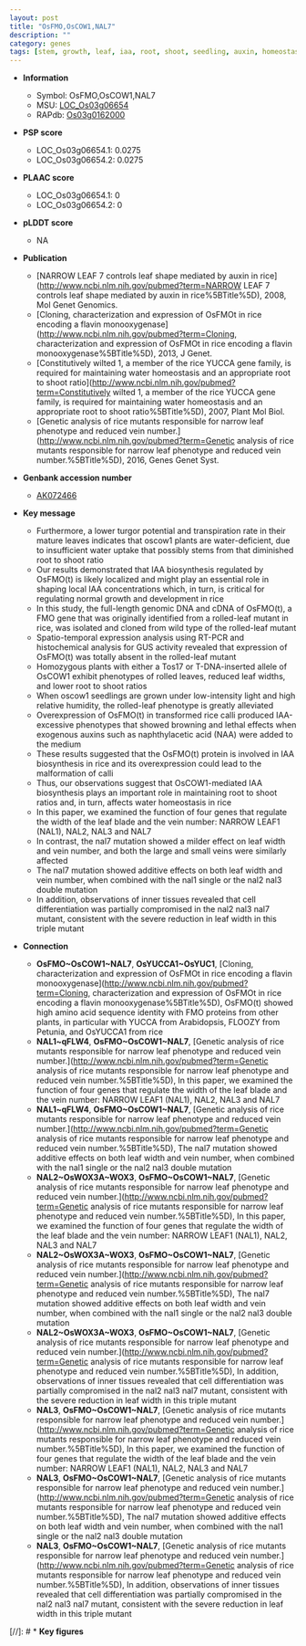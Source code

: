 ```yaml
---
layout: post
title: "OsFMO,OsCOW1,NAL7"
description: ""
category: genes
tags: [stem, growth, leaf, iaa, root, shoot, seedling, auxin, homeostasis]
---
```


* **Information**  
    + Symbol: OsFMO,OsCOW1,NAL7  
    + MSU: [LOC_Os03g06654](http://rice.plantbiology.msu.edu/cgi-bin/ORF_infopage.cgi?orf=LOC_Os03g06654)  
    + RAPdb: [Os03g0162000](http://rapdb.dna.affrc.go.jp/viewer/gbrowse_details/irgsp1?name=Os03g0162000)  

* **PSP score**  
    + LOC_Os03g06654.1: 0.0275 
    + LOC_Os03g06654.2: 0.0275 

* **PLAAC score**  
    + LOC_Os03g06654.1: 0 
    + LOC_Os03g06654.2: 0 

* **pLDDT score**
    + NA


* **Publication**  
    + [NARROW LEAF 7 controls leaf shape mediated by auxin in rice](http://www.ncbi.nlm.nih.gov/pubmed?term=NARROW LEAF 7 controls leaf shape mediated by auxin in rice%5BTitle%5D), 2008, Mol Genet Genomics.
    + [Cloning, characterization and expression of OsFMOt in rice encoding a flavin monooxygenase](http://www.ncbi.nlm.nih.gov/pubmed?term=Cloning, characterization and expression of OsFMOt in rice encoding a flavin monooxygenase%5BTitle%5D), 2013, J Genet.
    + [Constitutively wilted 1, a member of the rice YUCCA gene family, is required for maintaining water homeostasis and an appropriate root to shoot ratio](http://www.ncbi.nlm.nih.gov/pubmed?term=Constitutively wilted 1, a member of the rice YUCCA gene family, is required for maintaining water homeostasis and an appropriate root to shoot ratio%5BTitle%5D), 2007, Plant Mol Biol.
    + [Genetic analysis of rice mutants responsible for narrow leaf phenotype and reduced vein number.](http://www.ncbi.nlm.nih.gov/pubmed?term=Genetic analysis of rice mutants responsible for narrow leaf phenotype and reduced vein number.%5BTitle%5D), 2016, Genes Genet Syst.

* **Genbank accession number**  
    + [AK072466](http://www.ncbi.nlm.nih.gov/nuccore/AK072466)

* **Key message**  
    + Furthermore, a lower turgor potential and transpiration rate in their mature leaves indicates that oscow1 plants are water-deficient, due to insufficient water uptake that possibly stems from that diminished root to shoot ratio
    + Our results demonstrated that IAA biosynthesis regulated by OsFMO(t) is likely localized and might play an essential role in shaping local IAA concentrations which, in turn, is critical for regulating normal growth and development in rice
    + In this study, the full-length genomic DNA and cDNA of OsFMO(t), a FMO gene that was originally identified from a rolled-leaf mutant in rice, was isolated and cloned from wild type of the rolled-leaf mutant
    + Spatio-temporal expression analysis using RT-PCR and histochemical analysis for GUS activity revealed that expression of OsFMO(t) was totally absent in the rolled-leaf mutant
    + Homozygous plants with either a Tos17 or T-DNA-inserted allele of OsCOW1 exhibit phenotypes of rolled leaves, reduced leaf widths, and lower root to shoot ratios
    + When oscow1 seedlings are grown under low-intensity light and high relative humidity, the rolled-leaf phenotype is greatly alleviated
    + Overexpression of OsFMO(t) in transformed rice calli produced IAA-excessive phenotypes that showed browning and lethal effects when exogenous auxins such as naphthylacetic acid (NAA) were added to the medium
    + These results suggested that the OsFMO(t) protein is involved in IAA biosynthesis in rice and its overexpression could lead to the malformation of calli
    + Thus, our observations suggest that OsCOW1-mediated IAA biosynthesis plays an important role in maintaining root to shoot ratios and, in turn, affects water homeostasis in rice
    + In this paper, we examined the function of four genes that regulate the width of the leaf blade and the vein number: NARROW LEAF1 (NAL1), NAL2, NAL3 and NAL7
    + In contrast, the nal7 mutation showed a milder effect on leaf width and vein number, and both the large and small veins were similarly affected
    + The nal7 mutation showed additive effects on both leaf width and vein number, when combined with the nal1 single or the nal2 nal3 double mutation
    + In addition, observations of inner tissues revealed that cell differentiation was partially compromised in the nal2 nal3 nal7 mutant, consistent with the severe reduction in leaf width in this triple mutant

* **Connection**  
    + __OsFMO~OsCOW1~NAL7__, __OsYUCCA1~OsYUC1__, [Cloning, characterization and expression of OsFMOt in rice encoding a flavin monooxygenase](http://www.ncbi.nlm.nih.gov/pubmed?term=Cloning, characterization and expression of OsFMOt in rice encoding a flavin monooxygenase%5BTitle%5D), OsFMO(t) showed high amino acid sequence identity with FMO proteins from other plants, in particular with YUCCA from Arabidopsis, FLOOZY from Petunia, and OsYUCCA1 from rice
    + __NAL1~qFLW4__, __OsFMO~OsCOW1~NAL7__, [Genetic analysis of rice mutants responsible for narrow leaf phenotype and reduced vein number.](http://www.ncbi.nlm.nih.gov/pubmed?term=Genetic analysis of rice mutants responsible for narrow leaf phenotype and reduced vein number.%5BTitle%5D), In this paper, we examined the function of four genes that regulate the width of the leaf blade and the vein number: NARROW LEAF1 (NAL1), NAL2, NAL3 and NAL7
    + __NAL1~qFLW4__, __OsFMO~OsCOW1~NAL7__, [Genetic analysis of rice mutants responsible for narrow leaf phenotype and reduced vein number.](http://www.ncbi.nlm.nih.gov/pubmed?term=Genetic analysis of rice mutants responsible for narrow leaf phenotype and reduced vein number.%5BTitle%5D), The nal7 mutation showed additive effects on both leaf width and vein number, when combined with the nal1 single or the nal2 nal3 double mutation
    + __NAL2~OsWOX3A~WOX3__, __OsFMO~OsCOW1~NAL7__, [Genetic analysis of rice mutants responsible for narrow leaf phenotype and reduced vein number.](http://www.ncbi.nlm.nih.gov/pubmed?term=Genetic analysis of rice mutants responsible for narrow leaf phenotype and reduced vein number.%5BTitle%5D), In this paper, we examined the function of four genes that regulate the width of the leaf blade and the vein number: NARROW LEAF1 (NAL1), NAL2, NAL3 and NAL7
    + __NAL2~OsWOX3A~WOX3__, __OsFMO~OsCOW1~NAL7__, [Genetic analysis of rice mutants responsible for narrow leaf phenotype and reduced vein number.](http://www.ncbi.nlm.nih.gov/pubmed?term=Genetic analysis of rice mutants responsible for narrow leaf phenotype and reduced vein number.%5BTitle%5D), The nal7 mutation showed additive effects on both leaf width and vein number, when combined with the nal1 single or the nal2 nal3 double mutation
    + __NAL2~OsWOX3A~WOX3__, __OsFMO~OsCOW1~NAL7__, [Genetic analysis of rice mutants responsible for narrow leaf phenotype and reduced vein number.](http://www.ncbi.nlm.nih.gov/pubmed?term=Genetic analysis of rice mutants responsible for narrow leaf phenotype and reduced vein number.%5BTitle%5D), In addition, observations of inner tissues revealed that cell differentiation was partially compromised in the nal2 nal3 nal7 mutant, consistent with the severe reduction in leaf width in this triple mutant
    + __NAL3__, __OsFMO~OsCOW1~NAL7__, [Genetic analysis of rice mutants responsible for narrow leaf phenotype and reduced vein number.](http://www.ncbi.nlm.nih.gov/pubmed?term=Genetic analysis of rice mutants responsible for narrow leaf phenotype and reduced vein number.%5BTitle%5D), In this paper, we examined the function of four genes that regulate the width of the leaf blade and the vein number: NARROW LEAF1 (NAL1), NAL2, NAL3 and NAL7
    + __NAL3__, __OsFMO~OsCOW1~NAL7__, [Genetic analysis of rice mutants responsible for narrow leaf phenotype and reduced vein number.](http://www.ncbi.nlm.nih.gov/pubmed?term=Genetic analysis of rice mutants responsible for narrow leaf phenotype and reduced vein number.%5BTitle%5D), The nal7 mutation showed additive effects on both leaf width and vein number, when combined with the nal1 single or the nal2 nal3 double mutation
    + __NAL3__, __OsFMO~OsCOW1~NAL7__, [Genetic analysis of rice mutants responsible for narrow leaf phenotype and reduced vein number.](http://www.ncbi.nlm.nih.gov/pubmed?term=Genetic analysis of rice mutants responsible for narrow leaf phenotype and reduced vein number.%5BTitle%5D), In addition, observations of inner tissues revealed that cell differentiation was partially compromised in the nal2 nal3 nal7 mutant, consistent with the severe reduction in leaf width in this triple mutant

[//]: # * **Key figures**  


